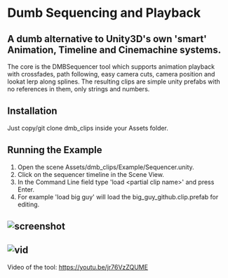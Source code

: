 # Dumb Sequencing and Playback
A dumb alternative to Unity3D's own 'smart' Animation, Timeline and Cinemachine systems.
----
The core is the DMBSequencer tool which supports animation playback with crossfades, path following, easy camera cuts, camera position and lookat lerp along splines. The resulting clips are simple unity prefabs with no references in them, only strings and numbers.

Installation
----
Just copy/git clone dmb_clips inside your Assets folder.

Running the Example
----
1) Open the scene Assets/dmb_clips/Example/Sequencer.unity. 
2) Click on the sequencer timeline in the Scene View. 
3) In the Command Line field type 'load \<partial clip name\>' and press Enter. 
4) For example 'load big guy' will load the big_guy_github.clip.prefab for editing.

![screenshot](https://i.imgur.com/sHUU5de.png)
----
![vid](https://i.imgur.com/Ft3AgNi.gif)
----
Video of the tool: https://youtu.be/jr76VzZQUME
